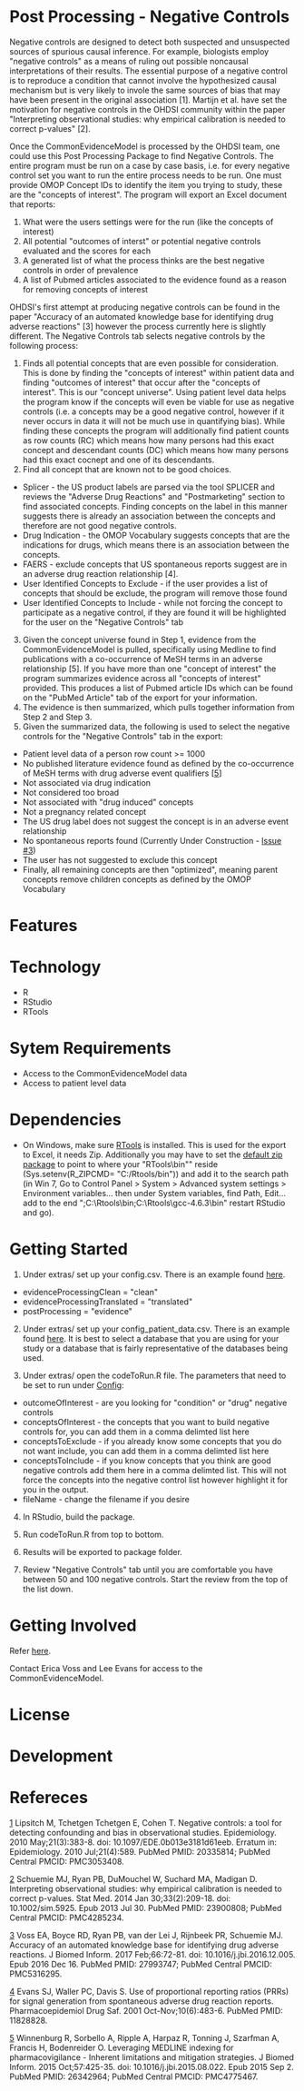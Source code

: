 Post Processing - Negative Controls
====================
Negative controls are designed to detect both suspected and unsuspected sources of spurious causal inference.  For example, biologists employ "negative controls" as a means of ruling out possible noncausal interpretations of their results.  The essential purpose of a negative control is to reproduce a condition that cannot involve the hypothesized causal mechanism but is very likely to invole the same sources of bias that may have been present in the original association [<a name="1">1</a>].  Martijn et al. have set the motivation for negative controls in the OHDSI community within the paper "Interpreting observational studies: why empirical calibration is needed to correct p-values" [<a name="2">2</a>].

Once the CommonEvidenceModel is processed by the OHDSI team, one could use this Post Processing Package to find Negative Controls.  The entire program must be run on a case by case basis, i.e. for every negative control set you want to run the entire process needs to be run.  One must provide OMOP Concept IDs to identify the item you trying to study, these are the "concepts of interest".  The program will export an Excel document that reports:
1. What were the users settings were for the run (like the concepts of interest)
2. All potential "outcomes of interst" or potential negative controls evaluated and the scores for each
3. A generated list of what the process thinks are the best negative controls in order of prevalence
4. A list of Pubmed articles associated to the evidence found as a reason for removing concepts of interest

OHDSI's first attempt at producing negative controls can be found in the paper "Accuracy of an automated knowledge base for identifying drug adverse reactions" [<a name="3">3</a>] however the process currently here is slightly different.  The Negative Controls tab selects negative controls by the following process:
1. Finds all potential concepts that are even possible for consideration.  This is done by finding the "concepts of interest" within patient data and finding "outcomes of interest" that occur after the "concepts of interest".  This is our "concept universe".  Using patient level data helps the program know if the concepts will even be viable for use as negative controls (i.e. a concepts may be a good negative control, however if it never occurs in data it will not be much use in quantifying bias).  While finding these concepts the program will additionally find patient counts as row counts (RC) which means how many persons had this exact concept and descendant counts (DC) which means how many persons had this exact cocnept and one of its descendants.
2. Find all concept that are known not to be good choices.
 - Splicer - the US product labels are parsed via the tool SPLICER and reviews the "Adverse Drug Reactions" and "Postmarketing" section to find associated concepts.  Finding concepts on the label in this manner suggests there is already an association between the concepts and therefore are not good negative controls.
 - Drug Indication - the OMOP Vocabulary suggests concepts that are the indications for drugs, which means there is an association between the concepts.
 - FAERS - exclude concepts that US spontaneous reports suggest are in an adverse drug reaction relationship [<a name="4">4</a>].
 - User Identified Concepts to Exclude - if the user provides a list of concepts that should be exclude, the program will remove those found
 - User Identified Concepts to Include - while not forcing the concept to participate as a negative control, if they are found it will be highlighted for the user on the "Negative Controls" tab
3. Given the concept universe found in Step 1, evidence from the CommonEvidenceModel is pulled, specifically using Medline to find publications with a co-occurrence of MeSH terms in an adverse relationship [<a name="5">5</a>].  If you have more than one "concept of interest" the program summarizes evidence across all "concepts of interest" provided.  This produces a list of Pubmed article IDs which can be found on the "PubMed Article" tab of the export for your information.
4. The evidence is then summarized, which pulls together information from Step 2 and Step 3.
5. Given the summarized data, the following is used to select the negative controls for the "Negative Controls" tab in the export:
 - Patient level data of a person row count >= 1000
 - No published literature evidence found as defined by the co-occurrence of MeSH terms with drug adverse event qualifiers [<a href="">5</a>]
 - Not associated via drug indication
 - Not considered too broad
 - Not associated with "drug induced" concepts
 - Not a pregnancy related concept
 - The US drug label does not suggest the concept is in an adverse event relationship
 - No spontaneous reports found (Currently Under Construction - <a href="../../../issues/3">Issue #3</a>)
 - The user has not suggested to exclude this concept
 - Finally, all remaining concepts are then "optimized", meaning parent concepts remove children concepts as defined by the OMOP Vocabulary

Features
====================

Technology
====================
 - R
 - RStudio
 - RTools
 
Sytem Requirements
====================
 - Access to the CommonEvidenceModel data
 - Access to patient level data

Dependencies
====================
- On Windows, make sure <a href="https://cran.r-project.org/bin/windows/Rtools/">RTools</a> is installed.  This is used for the export to Excel, it needs Zip.  Additionally you may have to set the <a href="https://stackoverflow.com/questions/27952451/error-zipping-up-workbook-failed-when-trying-to-write-xlsx">default zip package</a> to point to where your "RTools\bin"" reside (Sys.setenv(R_ZIPCMD= "C:/Rtools/bin")) and add it to the search path (in Win 7, Go to Control Panel > System > Advanced system settings > Environment variables... then under System variables, find Path, Edit... add to the end ";C:\Rtools\bin;C:\Rtools\gcc-4.6.3\bin" restart RStudio and go).    

Getting Started
====================
1. Under extras/ set up your config.csv.  There is an example found <a href="extras/config.example.csv">here</a>.  
 - evidenceProcessingClean = "clean"
 - evidenceProcessingTranslated = "translated"
 - postProcessing = "evidence"
 
2. Under extras/ set up your config_patient_data.csv.  There is an example found <a href="extras/config_patient_data.example.csv">here</a>.  It is best to select a database that you are using for your study or a database that is fairly representative of the databases being used.  

3. Under extras/ open the codeToRun.R file.  The parameters that need to be set to run under <a href="extras/codeToRun.R#L87">Config</a>:
 - outcomeOfInterest - are you looking for "condition" or "drug" negative controls
 - conceptsOfInterest - the concepts that you want to build negative controls for, you can add them in a comma delimted list here
 - conceptsToExclude - if you already know some concepts that you do not want include, you can add them in a comma delimted list here
 - conceptsToInclude - if you know concepts that you think are good negative controls add them here in a comma delimted list.  This will not force the concepts into the negative control list however highlight it for you in the output.
 - fileName - change the filename if you desire
 
4. In RStudio, build the package.

5. Run codeToRun.R from top to bottom.

6. Results will be exported to package folder.

7. Review "Negative Controls" tab until you are comfortable you have between 50 and 100 negative controls.  Start the review from the top of the list down.

Getting Involved
====================
Refer <a href="../../../#getting-involved">here</a>.

Contact Erica Voss and Lee Evans for access to the CommonEvidenceModel.

License
====================

Development
====================

Refereces
====================
[1](#1) Lipsitch M, Tchetgen Tchetgen E, Cohen T. Negative controls: a tool for detecting confounding and bias in observational studies. Epidemiology. 2010 May;21(3):383-8. doi: 10.1097/EDE.0b013e3181d61eeb. Erratum in: Epidemiology. 2010 Jul;21(4):589. PubMed PMID: 20335814; PubMed Central PMCID: PMC3053408.

[2](#2) Schuemie MJ, Ryan PB, DuMouchel W, Suchard MA, Madigan D. Interpreting observational studies: why empirical calibration is needed to correct p-values. Stat Med. 2014 Jan 30;33(2):209-18. doi: 10.1002/sim.5925. Epub 2013 Jul 30. PubMed PMID: 23900808; PubMed Central PMCID: PMC4285234.

[3](#3) Voss EA, Boyce RD, Ryan PB, van der Lei J, Rijnbeek PR, Schuemie MJ. Accuracy of an automated knowledge base for identifying drug adverse reactions. J Biomed Inform. 2017 Feb;66:72-81. doi: 10.1016/j.jbi.2016.12.005. Epub 2016 Dec 16. PubMed PMID: 27993747; PubMed Central PMCID: PMC5316295.

[4](#4) Evans SJ, Waller PC, Davis S. Use of proportional reporting ratios (PRRs) for signal generation from spontaneous adverse drug reaction reports. Pharmacoepidemiol Drug Saf. 2001 Oct-Nov;10(6):483-6. PubMed PMID: 11828828.

[5](#5) Winnenburg R, Sorbello A, Ripple A, Harpaz R, Tonning J, Szarfman A, Francis H, Bodenreider O. Leveraging MEDLINE indexing for pharmacovigilance - Inherent limitations and mitigation strategies. J Biomed Inform. 2015 Oct;57:425-35. doi: 10.1016/j.jbi.2015.08.022. Epub 2015 Sep 2. PubMed PMID: 26342964; PubMed Central PMCID: PMC4775467.
